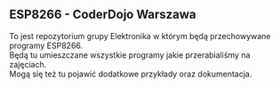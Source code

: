 ## ESP8266 - CoderDojo Warszawa
To jest repozytorium grupy Elektronika w którym będą przechowywane programy ESP8266. <BR>
Będą tu umieszczane wszystkie programy jakie przerabialiśmy na zajęciach. <BR>
Mogą się też tu pojawić dodatkowe przykłady oraz dokumentacja.
